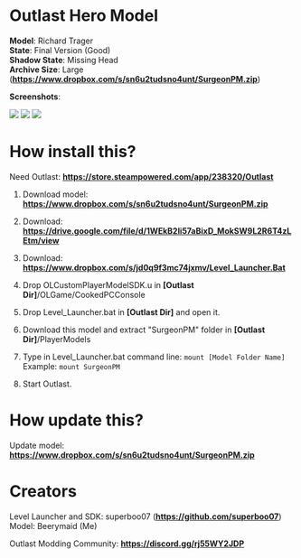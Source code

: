 # Outlast Hero Model
**Model**: Richard Trager \
**State**: Final Version (Good) \
**Shadow State**: Missing Head \
**Archive Size**: Large (**https://www.dropbox.com/s/sn6u2tudsno4unt/SurgeonPM.zip**)

**Screenshots**:

![](https://i.imgur.com/ik6Se5C.png)
![](https://i.imgur.com/CSHFRc1.png)
![](https://i.imgur.com/toZICWC.png)

# How install this?

Need Outlast: **https://store.steampowered.com/app/238320/Outlast**

1. Download model: **https://www.dropbox.com/s/sn6u2tudsno4unt/SurgeonPM.zip**

2. Download: **https://drive.google.com/file/d/1WEkB2Ii57aBixD_MokSW9L2R6T4zLEtm/view**

3. Download: **https://www.dropbox.com/s/jd0q9f3mc74jxmv/Level_Launcher.Bat**

4. Drop OLCustomPlayerModelSDK.u in **[Outlast Dir]**/OLGame/CookedPCConsole

5. Drop Level_Launcher.bat in **[Outlast Dir]** and open it.

6. Download this model and extract "SurgeonPM" folder in **[Outlast Dir]**/PlayerModels

7. Type in Level_Launcher.bat command line: ``mount [Model Folder Name]`` \
   Example: ``mount SurgeonPM``
   
8. Start Outlast.

# How update this?

Update model: **https://www.dropbox.com/s/sn6u2tudsno4unt/SurgeonPM.zip**

# Creators

Level Launcher and SDK: superboo07 (**https://github.com/superboo07**) \
Model: Beerymaid (Me)

Outlast Modding Community: **https://discord.gg/rj55WY2JDP**
